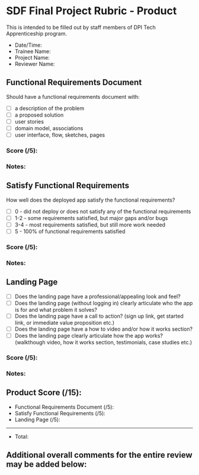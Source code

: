 # SDF Final Project Rubric - Product
This is intended to be filled out by staff members of DPI Tech Apprenticeship program.

- Date/Time:
- Trainee Name:
- Project Name:
- Reviewer Name:

## Functional Requirements Document
Should have a functional requirements document with:
- [ ] a description of the problem
- [ ] a proposed solution
- [ ] user stories
- [ ] domain model, associations
- [ ] user interface, flow, sketches, pages

### Score (/5):

### Notes:

## Satisfy Functional Requirements
How well does the deployed app satisfy the functional requirements?
- [ ] 0 - did not deploy or does not satisfy any of the functional requirements
- [ ] 1-2 - some requirements satisfied, but major gaps and/or bugs
- [ ] 3-4 - most requirements satisfied, but still more work needed
- [ ] 5 - 100% of functional requirements satisfied

### Score (/5):

### Notes:

## Landing Page
- [ ] Does the landing page have a professional/appealing look and feel?
- [ ] Does the landing page (without logging in) clearly articulate who the app is for and what problem it solves?
- [ ] Does the landing page have a call to action? (sign up link, get started link, or immediate value proposition etc.)
- [ ] Does the landing page have a how to video and/or how it works section?
- [ ] Does the landing page clearly articulate how the app works? (walkthough video, how it works section, testimonials, case studies etc.)

### Score (/5):

### Notes:

## Product Score (/15):
- Functional Requirements Document (/5):
- Satisfy Functional Requirements (/5):
- Landing Page (/5):
---
- Total: 

## Additional overall comments for the entire review may be added below:
```




```
